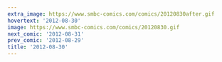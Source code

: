 ```yaml
---
extra_image: https://www.smbc-comics.com/comics/20120830after.gif
hovertext: '2012-08-30'
image: https://www.smbc-comics.com/comics/20120830.gif
next_comic: '2012-08-31'
prev_comic: '2012-08-29'
title: '2012-08-30'
---
```


